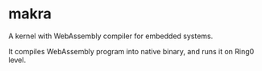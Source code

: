 # makra
A kernel with WebAssembly compiler for embedded systems.

It compiles WebAssembly program into native binary, and runs it on Ring0 level.
